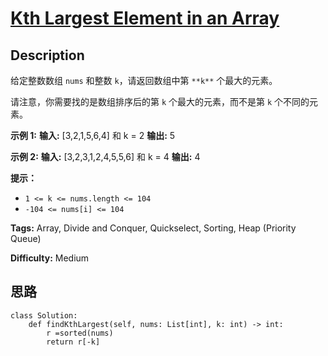 # [Kth Largest Element in an Array][title]

## Description

给定整数数组 `nums` 和整数 `k`，请返回数组中第 `**k**` 个最大的元素。

请注意，你需要找的是数组排序后的第 `k` 个最大的元素，而不是第 `k` 个不同的元素。

**示例 1:**
            **输入:** [3,2,1,5,6,4] 和 k = 2    **输出:** 5    

**示例 2:**
            **输入:** [3,2,3,1,2,4,5,5,6] 和 k = 4    **输出:** 4

**提示：**

  * `1 <= k <= nums.length <= 104`
  * `-104 <= nums[i] <= 104`


**Tags:** Array, Divide and Conquer, Quickselect, Sorting, Heap (Priority Queue)

**Difficulty:** Medium

## 思路

``` python3
class Solution:
    def findKthLargest(self, nums: List[int], k: int) -> int:
        r =sorted(nums)
        return r[-k]
```

[title]: https://leetcode-cn.com/problems/kth-largest-element-in-an-array
